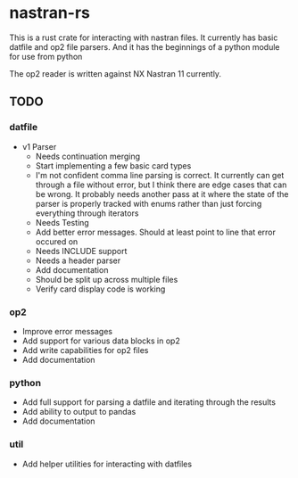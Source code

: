 # nastran-rs

This is a rust crate for interacting with nastran files. It currently has basic
datfile and op2 file parsers. And it has the beginnings of a python module for
use from python

The op2 reader is written against NX Nastran 11 currently.

## TODO

### datfile

- v1 Parser
  - Needs continuation merging
  - Start implementing a few basic card types
  - I'm not confident comma line parsing is correct. It currently can get
    through a file without error, but I think there are edge cases that can be
    wrong. It probably needs another pass at it where the state of the parser is
    properly tracked with enums rather than just forcing everything through
    iterators
  - Needs Testing
  - Add better error messages. Should at least point to line that error occured
    on
  - Needs INCLUDE support
  - Needs a header parser
  - Add documentation
  - Should be split up across multiple files
  - Verify card display code is working

### op2

- Improve error messages
- Add support for various data blocks in op2
- Add write capabilities for op2 files
- Add documentation

### python

- Add full support for parsing a datfile and iterating through the results
- Add ability to output to pandas
- Add documentation

### util

- Add helper utilities for interacting with datfiles
